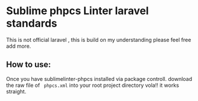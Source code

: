 # Sublime phpcs Linter laravel standards
 This is not official laravel , this is build on my understanding please feel free add more.
 
 ## How to use:
  Once you have sublimelinter-phpcs  installed via package controll.
  download the raw file of ` phpcs.xml` into your root project directory vola!! it works straight.
